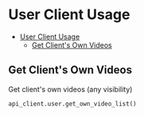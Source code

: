# User Client Usage
- [User Client Usage](#user-client-usage)
  - [Get Client's Own Videos](#get-clients-own-videos)
## Get Client's Own Videos
Get client's own videos (any visibility)
```python
api_client.user.get_own_video_list()
```